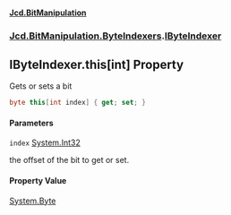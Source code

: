 ﻿#### [Jcd.BitManipulation](index.md 'index')

### [Jcd.BitManipulation.ByteIndexers](Jcd.BitManipulation.ByteIndexers.md 'Jcd.BitManipulation.ByteIndexers').[IByteIndexer](Jcd.BitManipulation.ByteIndexers.IByteIndexer.md 'Jcd.BitManipulation.ByteIndexers.IByteIndexer')

## IByteIndexer.this[int] Property

Gets or sets a bit

```csharp
byte this[int index] { get; set; }
```

#### Parameters

<a name='Jcd.BitManipulation.ByteIndexers.IByteIndexer.this[int].index'></a>

`index` [System.Int32](https://docs.microsoft.com/en-us/dotnet/api/System.Int32 'System.Int32')

the offset of the bit to get or set.

#### Property Value

[System.Byte](https://docs.microsoft.com/en-us/dotnet/api/System.Byte 'System.Byte')